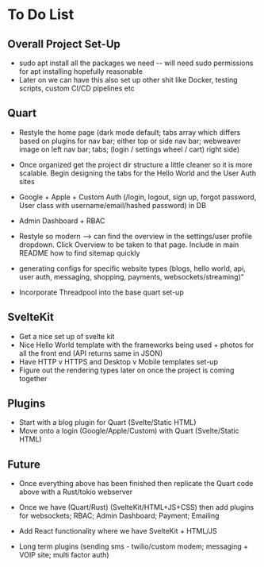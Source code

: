 # To Do List

## Overall Project Set-Up
* sudo apt install all the packages we need -- will need sudo permissions for apt installing hopefully reasonable
* Later on we can have this also set up other shit like Docker, testing scripts, custom CI/CD pipelines etc

## Quart
* Restyle the home page (dark mode default; tabs array which differs based on plugins for nav bar; either top or side nav bar; webweaver image on left nav bar; tabs; (login / settings wheel / cart) right side)
* Once organized get the project dir structure a little cleaner so it is more scalable. Begin designing the tabs for the Hello World and the User Auth sites


* Google + Apple + Custom Auth (/login, logout, sign up, forgot password, User class with username/email/hashed password) in DB
* Admin Dashboard + RBAC
* Restyle so modern --> can find the overview in the settings/user profile dropdown. Click Overview to be taken to that page. Include in main README how to find sitemap quickly
* generating configs for specific website types (blogs, hello world, api, user auth, messaging, shopping, payments, websockets/streaming)"
* Incorporate Threadpool into the base quart set-up

## SvelteKit
* Get a nice set up of svelte kit 
* Nice Hello World template with the frameworks being used + photos for all the front end (API returns same in JSON)
* Have HTTP v HTTPS and Desktop v Mobile templates set-up
* Figure out the rendering types later on once the project is coming together

## Plugins
* Start with a blog plugin for Quart (Svelte/Static HTML)
* Move onto a login (Google/Apple/Custom) with Quart (Svelte/Static HTML)

## Future
* Once everything above has been finished then replicate the Quart code above with a Rust/tokio webserver
* Once we have (Quart/Rust) (SvelteKit/HTML+JS+CSS) then add plugins for websockets; RBAC; Admin Dashboard; Payment; Emailing

* Add React functionality where we have SvelteKit + HTML/JS
* Long term plugins (sending sms - twilio/custom modem; messaging + VOIP site; multi factor auth)